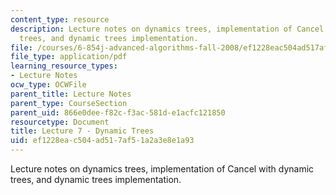 ```yaml
---
content_type: resource
description: Lecture notes on dynamics trees, implementation of Cancel with dynamic
  trees, and dynamic trees implementation.
file: /courses/6-854j-advanced-algorithms-fall-2008/ef1228eac504ad517af51a2a3e8e1a93_lec7.pdf
file_type: application/pdf
learning_resource_types:
- Lecture Notes
ocw_type: OCWFile
parent_title: Lecture Notes
parent_type: CourseSection
parent_uid: 866e0dee-f82c-f3ac-581d-e1acfc121850
resourcetype: Document
title: Lecture 7 - Dynamic Trees
uid: ef1228ea-c504-ad51-7af5-1a2a3e8e1a93
---
```

Lecture notes on dynamics trees, implementation of Cancel with dynamic trees, and dynamic trees implementation.

